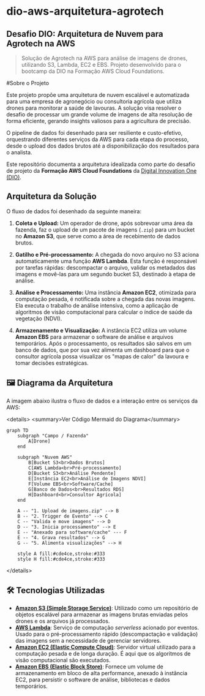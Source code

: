 # dio-aws-arquitetura-agrotech

## Desafio DIO: Arquitetura de Nuvem para Agrotech na AWS

> Solução de Agrotech na AWS para análise de imagens de drones, utilizando S3, Lambda, EC2 e EBS. Projeto desenvolvido para o bootcamp da DIO na Formação AWS Cloud Foundations.

#Sobre o Projeto

Este projeto propõe uma arquitetura de nuvem escalável e automatizada para uma empresa de agronegócio ou consultoria agrícola que utiliza drones para monitorar a saúde de lavouras. A solução visa resolver o desafio de processar um grande volume de imagens de alta resolução de forma eficiente, gerando insights valiosos para a agricultura de precisão.

O pipeline de dados foi desenhado para ser resiliente e custo-efetivo, orquestrando diferentes serviços da AWS para cada etapa do processo, desde o upload dos dados brutos até a disponibilização dos resultados para o analista.

Este repositório documenta a arquitetura idealizada como parte do desafio de projeto da **Formação AWS Cloud Foundations** da [Digital Innovation One (DIO)](https://www.dio.me/).

## Arquitetura da Solução

O fluxo de dados foi desenhado da seguinte maneira:

1.  **Coleta e Upload:** Um operador de drone, após sobrevoar uma área da fazenda, faz o upload de um pacote de imagens (`.zip`) para um bucket no **Amazon S3**, que serve como a área de recebimento de dados brutos.

2.  **Gatilho e Pré-processamento:** A chegada do novo arquivo no S3 aciona automaticamente uma função **AWS Lambda**. Esta função é responsável por tarefas rápidas: descompactar o arquivo, validar os metadados das imagens e movê-las para um segundo bucket S3, destinado à etapa de análise.

3.  **Análise e Processamento:** Uma instância **Amazon EC2**, otimizada para computação pesada, é notificada sobre a chegada das novas imagens. Ela executa o trabalho de análise intensiva, como a aplicação de algoritmos de visão computacional para calcular o índice de saúde da vegetação (NDVI).

4.  **Armazenamento e Visualização:** A instância EC2 utiliza um volume **Amazon EBS** para armazenar o software de análise e arquivos temporários. Após o processamento, os resultados são salvos em um banco de dados, que por sua vez alimenta um dashboard para que o consultor agrícola possa visualizar os "mapas de calor" da lavoura e tomar decisões estratégicas.

## 🖼️ Diagrama da Arquitetura

A imagem abaixo ilustra o fluxo de dados e a interação entre os serviços da AWS:

\<details\>
\<summary\>Ver Código Mermaid do Diagrama\</summary\>

```mermaid
graph TD
    subgraph "Campo / Fazenda"
        A[Drone]
    end

    subgraph "Nuvem AWS"
        B[Bucket S3<br>Dados Brutos]
        C[AWS Lambda<br>Pré-processamento]
        D[Bucket S3<br>Análise Pendente]
        E[Instância EC2<br>Análise de Imagens NDVI]
        F[Volume EBS<br>Software/Cache]
        G[Banco de Dados<br>Resultados RDS]
        H[Dashboard<br>Consultor Agrícola]
    end

    A -- "1. Upload de imagens.zip" --> B
    B -- "2. Trigger de Evento" --> C
    C -- "Valida e move imagens" --> D
    D -- "3. Inicia processamento" --> E
    E -- "Anexado para software/cache" --- F
    E -- "4. Grava resultados" --> G
    G -- "5. Alimenta visualizações" --> H

    style A fill:#cde4ce,stroke:#333
    style H fill:#cde4ce,stroke:#333
```

\</details\>

## 🛠️ Tecnologias Utilizadas

  * **[Amazon S3 (Simple Storage Service)](https://aws.amazon.com/pt/s3/)**: Utilizado como um repositório de objetos escalável para armazenar as imagens brutas enviadas pelos drones e os arquivos já processados.
  * **[AWS Lambda](https://aws.amazon.com/pt/lambda/)**: Serviço de computação *serverless* acionado por eventos. Usado para o pré-processamento rápido (descompactação e validação) das imagens sem a necessidade de gerenciar servidores.
  * **[Amazon EC2 (Elastic Compute Cloud)](https://aws.amazon.com/pt/ec2/)**: Servidor virtual utilizado para a computação pesada e de longa duração. É aqui que os algoritmos de visão computacional são executados.
  * **[Amazon EBS (Elastic Block Store)](https://aws.amazon.com/pt/ebs/)**: Fornece um volume de armazenamento em bloco de alta performance, anexado à instância EC2, para persistir o software de análise, bibliotecas e dados temporários.



